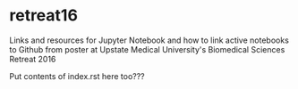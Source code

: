 # retreat16

Links and resources for Jupyter Notebook and how to link active notebooks to Github from poster at Upstate Medical University's Biomedical Sciences Retreat 2016

Put contents of index.rst here too???
